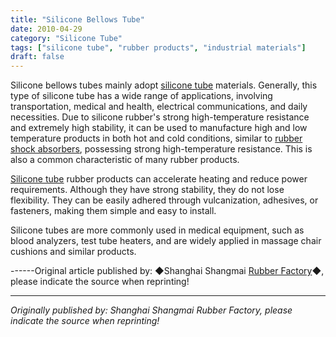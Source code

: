 ```yaml
---
title: "Silicone Bellows Tube"
date: 2010-04-29
category: "Silicone Tube"
tags: ["silicone tube", "rubber products", "industrial materials"]
draft: false
---
```


Silicone bellows tubes mainly adopt [silicone tube](http://www.smpolymer.com/guijiaoguan/) materials. Generally, this type of silicone tube has a wide range of applications, involving transportation, medical and health, electrical communications, and daily necessities. Due to silicone rubber's strong high-temperature resistance and extremely high stability, it can be used to manufacture high and low temperature products in both hot and cold conditions, similar to [rubber shock absorbers](http://www.smpolymer.com/), possessing strong high-temperature resistance. This is also a common characteristic of many rubber products.

[Silicone tube](http://www.smpolymer.com/guijiaoguan/) rubber products can accelerate heating and reduce power requirements. Although they have strong stability, they do not lose flexibility. They can be easily adhered through vulcanization, adhesives, or fasteners, making them simple and easy to install.

Silicone tubes are more commonly used in medical equipment, such as blood analyzers, test tube heaters, and are widely applied in massage chair cushions and similar products.

------Original article published by: ◆Shanghai Shangmai [Rubber Factory](http://www.smpolymer.com/)◆, please indicate the source when reprinting!

---

*Originally published by: Shanghai Shangmai Rubber Factory, please indicate the source when reprinting!*